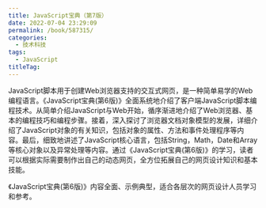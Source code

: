 ```yaml
---
title: JavaScript宝典（第7版）
date: 2022-07-04 23:29:09
permalink: /book/587315/
categories:
  - 技术科技
tags:
  - JavaScript
titleTag: 
---
```


JavaScript脚本用于创建Web浏览器支持的交互式网页，是一种简单易学的Web编程语言。《JavaScript宝典(第6版)》全面系统地介绍了客户端JavaScript脚本编程技术。从简单介绍JavaScript与Web开始，循序渐进地介绍了Web浏览器、基本的编程技巧和编程步骤。接着，深入探讨了浏览器文档对象模型的发展，详细介绍了JavaScript对象的有关知识，包括对象的属性、方法和事件处理程序等内容。最后，细致地讲述了JavaScript核心语言，包括String，Math，Date和Array等核心对象以及异常处理等内容。通过《JavaScript宝典(第6版)》的学习，读者可以根据实际需要制作出自己的动态网页，全方位拓展自己的网页设计知识和基本技能。

《JavaScript宝典(第6版)》内容全面、示例典型，适合各层次的网页设计人员学习和参考。

<!-- more -->

<BookShelf
album="https://cdn.staticaly.com/gh/jonsam-ng/image-hosting@master/oxygen-space/image.73mutdpaq400.webp"
:pages="1031"
link="https://www.aliyundrive.com/s/4FnzaRhTabv"
douban="https://book.douban.com/subject/3758157/"
author="JavaScript Bible"
publisher="人民邮电出版社"
intro="本书从简单介绍JavaScript与Web开始，循序渐进地介绍了Web浏览器、基本的编程技巧和编程步骤。接着，深入探讨了浏览器文档对象模型的发展，详细介绍了JavaScript对象的有关知识，包括对象的属性、方法和事件处理程序等内容。最后，细致地讲述了JavaScript核心语言，包括String，Math，Date和Array等核心对象以及异常处理等内容。"
lang="中文"
/>
